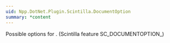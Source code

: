 ```yaml
---
uid: Npp.DotNet.Plugin.Scintilla.DocumentOption
summary: *content
---
```


Possible options for <xref href="Npp.DotNet.Plugin.IScintillaGateway.CreateDocument(Npp.DotNet.Plugin.Scintilla.Position%2cNpp.DotNet.Plugin.Scintilla.DocumentOption)" data-throw-if-not-resolved="false"></xref>. (Scintilla feature SC_DOCUMENTOPTION_)
